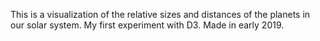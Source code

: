 This is a visualization of the relative sizes and distances of the planets in our solar system. 
My first experiment with D3. Made in early 2019. 